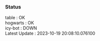 ### Status


table : OK  
hogwarts : OK  
icy-bot : DOWN  
Latest Update : 2023-10-19 20:08:10.076100
